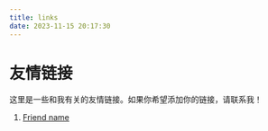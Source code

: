 ```yaml
---
title: links
date: 2023-11-15 20:17:30
---
```


# 友情链接

这里是一些和我有关的友情链接。如果你希望添加你的链接，请联系我！

1. [Friend name](https://friend1.com)